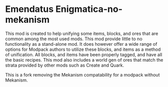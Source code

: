 # Emendatus Enigmatica-no-mekanism
This mod is created to help unifying some items, blocks, and ores that are common among the most used mods. This mod provide little to no functionality as a stand-alone mod. It does however offer a wide range of options for Modpack authors to utilize these blocks, and items as a method of unification. All blocks, and items have been properly tagged, and have all the basic recipes. This mod also includes a world gen of ores that match the strata provided by other mods such as Create and Quark.

This is a fork removing the Mekanism compatability for a modpack without Mekanism.
